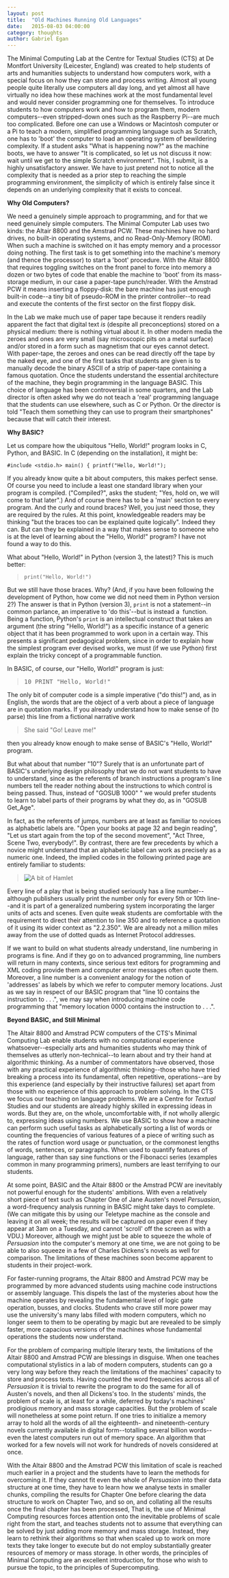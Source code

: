 ```yaml
---
layout: post
title:  "Old Machines Running Old Languages"
date:   2015-08-03 04:00:00
category: thoughts
author: Gabriel Egan
---
```


The Minimal Computing Lab at the Centre for Textual Studies (CTS) at De Montfort University (Leicester, England) was created to help students of arts and humanities subjects to understand how computers work, with a special focus on how they can store and process writing. Almost all young people quite literally use computers all day long, and yet almost all have virtually no idea how these machines work at the most fundamental level and would never consider programming one for themselves. To introduce students to how computers work and how to program them, modern computers--even stripped-down ones such as the Raspberry Pi--are much too complicated. Before one can use a Windows or Macintosh computer or a Pi to teach a modern, simplified programming language such as Scratch, one has to 'boot' the computer to load an operating system of bewildering complexity. If a student asks "What is happening now?" as the machine boots, we have to answer "It is complicated, so let us not discuss it now: wait until we get to the simple Scratch environment". This, I submit, is a highly unsatisfactory answer. We have to just pretend not to notice all the complexity that is needed as a prior step to reaching the simple programming environment, the simplicity of which is entirely false since it depends on an underlying complexity that it exists to conceal.

**Why Old Computers?**

We need a genuinely simple approach to programming, and for that we need genuinely simple computers. The Minimal Computer Lab uses two kinds: the Altair 8800 and the Amstrad PCW. These machines have no hard drives, no built-in operating systems, and no Read-Only-Memory (ROM). When such a machine is switched on it has empty memory and a processor doing nothing. The first task is to get something into the machine's memory (and thence the processor) to start a 'boot' procedure. With the Altair 8800 that requires toggling switches on the front panel to force into memory a dozen or two bytes of code that enable the machine to 'boot' from its mass-storage medium, in our case a paper-tape punch/reader. With the Amstrad PCW it means inserting a floppy-disk: the bare machine has just enough built-in code--a tiny bit of pseudo-ROM in the printer controller--to read and execute the contents of the first sector on the first floppy disk.

In the Lab we make much use of paper tape because it renders readily apparent the fact that digital text _is_ (despite all preconceptions) stored on a physical medium: there is nothing virtual about it. In other modern media the zeroes and ones are very small (say microscopic pits on a metal surface) and/or stored in a form such as magnetism that our eyes cannot detect. With paper-tape, the zeroes and ones can be read directly off the tape by the naked eye, and one of the first tasks that students are given is to manually decode the binary ASCII of a strip of paper-tape containing a famous quotation. Once the students understand the essential architecture of the machine, they begin programming in the language BASIC. This choice of language has been controversial in some quarters, and the Lab director is often asked why we do not teach a 'real' programming language that the students can use elsewhere, such as C or Python. Or the director is told "Teach them something they can use to program their smartphones" because that will catch their interest.

**Why BASIC?**

Let us compare how the ubiquitous "Hello, World!" program looks in C, Python, and BASIC. In C (depending on the installation), it might be:

`#include <stdio.h>
main()
{
printf("Hello, World!");  
`

If you already know quite a bit about computers, this makes perfect sense. Of course you need to include a least one standard library when your program is compiled. ("Compiled?", asks the student; "Yes, hold on, we will come to that later".) And of course there has to be a 'main' section to every program. And the curly and round braces? Well, you just need those, they are required by the rules. At this point, knowledgeable readers may be thinking "but the braces too can be explained quite logically". Indeed they can. But can they be explained in a way that makes sense to someone who is at the level of learning about the "Hello, World!" program? I have not found a way to do this.

What about "Hello, World!" in Python (version 3, the latest)? This is much better:

> `print("Hello, World!")`

But we still have those braces. Why? (And, if you have been following the development of Python, how come we did not need them in Python version 2?) The answer is that in Python (version 3), `print` is not a statement--in common parlance, an imperative to 'do this'--but is instead a  function. Being a function, Python's `print` is an intellectual construct that takes an argument (the string "Hello, World!") as a specific instance of a generic object that it has been programmed to work upon in a certain way. This presents a significant pedagogical problem, since in order to explain how the simplest program ever devised works, we must (if we use Python) first explain the tricky concept of a programmable function.

In BASIC, of course, our "Hello, World!" program is just:

> <pre>10 PRINT "Hello, World!"</pre>

The only bit of computer code is a simple imperative ("do this!") and, as in English, the words that are the object of a verb about a piece of language are in quotation marks. If you already understand how to make sense of (to parse) this line from a fictional narrative work

> She said "Go! Leave me!"

then you already know enough to make sense of BASIC's "Hello, World!" program.

But what about that number "10"? Surely that is an unfortunate part of BASIC's underlying design philosophy that we do not want students to have to understand, since as the referents of branch instructions a program's line numbers tell the reader nothing about the instructions to which control is being passed. Thus, instead of "GOSUB 1000" " we would prefer students to learn to label parts of their programs by what they do, as in "GOSUB Get_Age".

In fact, as the referents of jumps, numbers are at least as familiar to novices as alphabetic labels are. "Open your books at page 32 and begin reading", "Let us start again from the top of the second movement", "Act Three, Scene Two, everybody!". By contrast, there are few precedents by which a novice might understand that an alphabetic label can work as precisely as a numeric one. Indeed, the implied codes in the following printed page are entirely familiar to students:

> ![A bit of Hamlet]({{site.baseurl}}/images/bit-of-Hamlet.png)

Every line of a play that is being studied seriously has a line number--although publishers usually print the number only for every 5th or 10th line--and it is part of a generalized numbering system incorporating the larger units of acts and scenes. Even quite weak students are comfortable with the requirement to direct their attention to line 350 and to reference a quotation of it using its wider context as "2.2.350". We are already not a million miles away from the use of dotted quads as Internet Protocol addresses.

If we want to build on what students already understand, line numbering in programs is fine. And if they go on to advanced programming, line numbers will return in many contexts, since serious text editors for programming and XML coding provide them and computer error messages often quote them. Moreover, a line number is a convenient analogy for the notion of 'addresses' as labels by which we refer to computer memory locations. Just as we say in respect of our BASIC program that "line 10 contains the instruction to . . .", we may say when introducing machine code programming that "memory location 0000 contains the instruction to . . .".

**Beyond BASIC, and Still Minimal**

The Altair 8800 and Amstrad PCW computers of the CTS's Minimal Computing Lab enable students with no computational experience whatsoever--especially arts and humanities students who may think of themselves as utterly non-technical--to learn about and try their hand at algorithmic thinking. As a number of commentators have observed, those with any practical experience of algorithmic thinking--those who have tried breaking a process into its fundamental, often repetitive, operations--are by this experience (and especially by their instructive failures) set apart from those with no experience of this approach to problem solving. In the CTS we focus our teaching on language problems. We are a Centre for _Textual_ Studies and our students are already highly skilled in expressing ideas in words. But they are, on the whole, uncomfortable with, if not wholly allergic to, expressing ideas using numbers. We use BASIC to show how a machine can perform such useful tasks as alphabetically sorting a list of words or counting the frequencies of various features of a piece of writing such as the rates of function word usage or punctuation, or the commonest lengths of words, sentences, or paragraphs. When used to quantify features of language, rather than say sine functions or the Fibonacci series (examples common in many programming primers), numbers are least terrifying to our students.

At some point, BASIC and the Altair 8800 or the Amstrad PCW are inevitably not powerful enough for the students' ambitions. With even a relatively short piece of text such as Chapter One of Jane Austen's novel _Persuasion_, a word-frequency analysis running in BASIC might take days to complete. (We can mitigate this by using our Teletype machine as the console and leaving it on all week; the results will be captured on paper even if they appear at 3am on a Tuesday, and cannot 'scroll' off the screen as with a VDU.) Moreover, although we might just be able to squeeze the whole of _Persuasion_ into the computer's memory at one time, we are not going to be able to also squeeze in a few of Charles Dickens's novels as well for comparison. The limitations of these machines soon become apparent to students in their project-work.

For faster-running programs, the Altair 8800 and Amstrad PCW may be programmed by more advanced students using machine code instructions or assembly language. This dispels the last of the mysteries about how the machine operates by revealing the fundamental level of logic gate operation, busses, and clocks. Students who crave still more power may use the university's many labs filled with modern computers, which no longer seem to them to be operating by magic but are revealed to be simply faster, more capacious versions of the machines whose fundamental operations the students now understand.

For the problem of comparing multiple literary texts, the limitations of the Altair 8800 and Amstrad PCW are blessings in disguise. When one teaches computational stylistics in a lab of modern computers, students can go a very long way before they reach the limitations of the machines' capacity to store and process texts. Having counted the word frequencies across all of _Persuasion_ it is trivial to rewrite the program to do the same for all of Austen's novels, and then all Dickens's too. In the students' minds, the problem of scale is, at least for a while, deferred by today's machines' prodigious memory and mass storage capacities. But the problem of scale will nonetheless at some point return. If one tries to initialize a memory array to hold all the words of all the eighteenth- and nineteenth-century novels currently available in digital form--totalling several billion words--even the latest computers run out of memory space. An algorithm that worked for a few novels will not work for hundreds of novels considered at once.

With the Altair 8800 and the Amstrad PCW this limitation of scale is reached much earlier in a project and the students have to learn the methods for overcoming it. If they cannot fit even the whole of _Persuasion_ into their data structure at one time, they have to learn how we analyse texts in smaller chunks, compiling the results for Chapter One before clearing the data structure to work on Chapter Two, and so on, and collating all the results once the final chapter has been processed, That is, the use of Minimal Computing resources forces attention onto the inevitable problems of scale right from the start, and teaches students not to assume that everything can be solved by just adding more memory and mass storage. Instead, they learn to rethink their algorithms so that when scaled up to work on more texts they take longer to execute but do not employ substantially greater resources of memory or mass storage. In other words, the principles of Minimal Computing are an excellent introduction, for those who wish to pursue the topic, to the principles of Supercomputing.